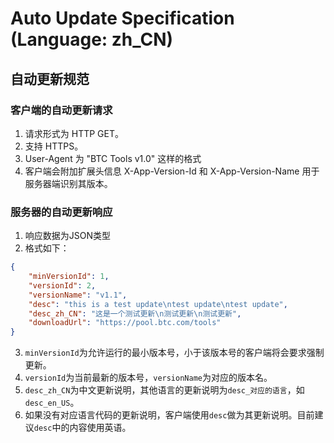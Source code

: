 # Auto Update Specification (Language: zh_CN)
## 自动更新规范

### 客户端的自动更新请求
1. 请求形式为 HTTP GET。
2. 支持 HTTPS。
3. User-Agent 为 "BTC Tools v1.0" 这样的格式
4. 客户端会附加扩展头信息 X-App-Version-Id 和 X-App-Version-Name 用于服务器端识别其版本。

### 服务器的自动更新响应
1. 响应数据为JSON类型
2. 格式如下：
```json
{
    "minVersionId": 1,
    "versionId": 2,
    "versionName": "v1.1",
    "desc": "this is a test update\ntest update\ntest update",
    "desc_zh_CN": "这是一个测试更新\n测试更新\n测试更新",
    "downloadUrl": "https://pool.btc.com/tools"
}
```
3. `minVersionId`为允许运行的最小版本号，小于该版本号的客户端将会要求强制更新。
4. `versionId`为当前最新的版本号，`versionName`为对应的版本名。
5. `desc_zh_CN`为中文更新说明，其他语言的更新说明为`desc_对应的语言`，如`desc_en_US`。
6. 如果没有对应语言代码的更新说明，客户端使用`desc`做为其更新说明。目前建议`desc`中的内容使用英语。
